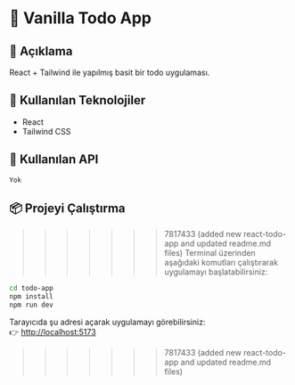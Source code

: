 
# 📝 Vanilla Todo App

## 📄 Açıklama
React + Tailwind ile yapılmış basit bir todo uygulaması.

## 🚀 Kullanılan Teknolojiler
- React
- Tailwind CSS

## 🔌 Kullanılan API
`Yok`

## 📦 Projeyi Çalıştırma

>>>>>>> 7817433 (added new react-todo-app and updated readme.md files)
Terminal üzerinden aşağıdaki komutları çalıştırarak uygulamayı başlatabilirsiniz:

```bash
cd todo-app
npm install
npm run dev

```

Tarayıcıda şu adresi açarak uygulamayı görebilirsiniz:  
👉 [http://localhost:5173](http://localhost:5173)
>>>>>>> 7817433 (added new react-todo-app and updated readme.md files)
